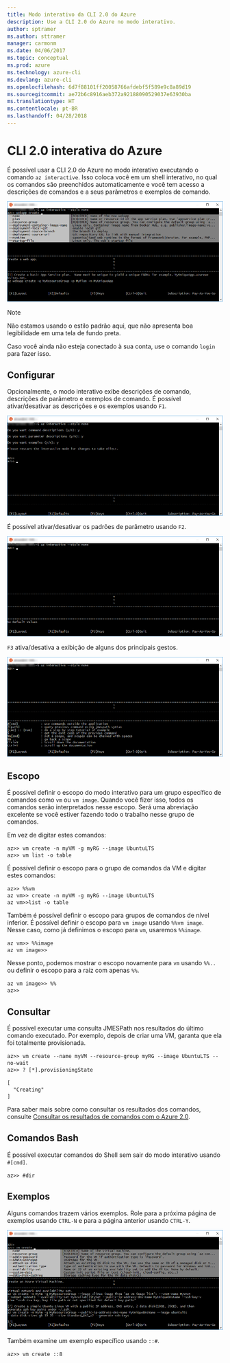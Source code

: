 ```yaml
---
title: Modo interativo da CLI 2.0 do Azure
description: Use a CLI 2.0 do Azure no modo interativo.
author: sptramer
ms.author: sttramer
manager: carmonm
ms.date: 04/06/2017
ms.topic: conceptual
ms.prod: azure
ms.technology: azure-cli
ms.devlang: azure-cli
ms.openlocfilehash: 6d7f88101ff20058766afdebf5f589e9c8a89d19
ms.sourcegitcommit: ae72b6c8916aeb372a92188090529037e63930ba
ms.translationtype: HT
ms.contentlocale: pt-BR
ms.lasthandoff: 04/28/2018
---
```

# <a name="interactive-azure-cli-20"></a>CLI 2.0 interativa do Azure

É possível usar a CLI 2.0 do Azure no modo interativo executando o comando `az interactive`.
Isso coloca você em um shell interativo, no qual os comandos são preenchidos automaticamente e você tem acesso a descrições de comandos e a seus parâmetros e exemplos de comando.

![modo interativo](./media/interactive-azure-cli/webapp-create.png)

> [!NOTE]
> Não estamos usando o estilo padrão aqui, que não apresenta boa legibilidade em uma tela de fundo preta.

Caso você ainda não esteja conectado à sua conta, use o comando `login` para fazer isso.

## <a name="configure"></a>Configurar

Opcionalmente, o modo interativo exibe descrições de comando, descrições de parâmetro e exemplos de comando.
É possível ativar/desativar as descrições e os exemplos usando `F1`.

![descrições e exemplos](./media/interactive-azure-cli/descriptions-and-examples.png)

É possível ativar/desativar os padrões de parâmetro usando `F2`.

![padrões](./media/interactive-azure-cli/defaults.png)

`F3` ativa/desativa a exibição de alguns dos principais gestos.

![gestos](./media/interactive-azure-cli/gestures.png)

## <a name="scope"></a>Escopo

É possível definir o escopo do modo interativo para um grupo específico de comandos como `vm` ou `vm image`.
Quando você fizer isso, todos os comandos serão interpretados nesse escopo.
Será uma abreviação excelente se você estiver fazendo todo o trabalho nesse grupo de comandos.

Em vez de digitar estes comandos:

```azurecli
az>> vm create -n myVM -g myRG --image UbuntuLTS
az>> vm list -o table
```

É possível definir o escopo para o grupo de comandos da VM e digitar estes comandos:

```azurecli
az>> %%vm
az vm>> create -n myVM -g myRG --image UbuntuLTS
az vm>>list -o table
```

Também é possível definir o escopo para grupos de comandos de nível inferior.
É possível definir o escopo para `vm image` usando `%%vm image`.
Nesse caso, como já definimos o escopo para `vm`, usaremos `%%image`.

```azurecli
az vm>> %%image
az vm image>>
```

Nesse ponto, podemos mostrar o escopo novamente para `vm` usando `%%..` ou definir o escopo para a raiz com apenas `%%`.

```azurecli
az vm image>> %%
az>>
```

## <a name="query"></a>Consultar

É possível executar uma consulta JMESPath nos resultados do último comando executado.
Por exemplo, depois de criar uma VM, garanta que ela foi totalmente provisionada.

```azurecli
az>> vm create --name myVM --resource-group myRG --image UbuntuLTS --no-wait
az>> ? [*].provisioningState
```

```
[
  "Creating"
]
```

Para saber mais sobre como consultar os resultados dos comandos, consulte [Consultar os resultados de comandos com o Azure 2.0](query-azure-cli.md).

## <a name="bash-commands"></a>Comandos Bash

É possível executar comandos do Shell sem sair do modo interativo usando `#[cmd]`.

```azurecli
az>> #dir
```

## <a name="examples"></a>Exemplos

Alguns comandos trazem vários exemplos.
Role para a próxima página de exemplos usando `CTRL-N` e para a página anterior usando `CTRL-Y`.

![exemplos](./media/interactive-azure-cli/examples.png)

Também examine um exemplo específico usando `::#`.

```azurecli
az>> vm create ::8
```
